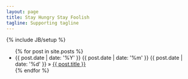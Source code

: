 ```yaml
---
layout: page
title: Stay Hungry Stay Foolish 
tagline: Supporting tagline
---
```

{% include JB/setup %}

<ul class="posts">
  {% for post in site.posts %}
    <li><span>
{{ post.date | date: '%Y' }}
{{ post.date | date: '%m' }}
{{ post.date | date: '%d' }}
</span> &raquo; <a href="{{ BASE_PATH }}{{ post.url }}">{{ post.title }}</a></li>
  {% endfor %}
</ul>

